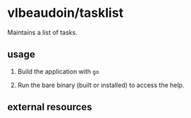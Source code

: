 # vlbeaudoin/tasklist

Maintains a list of tasks.

## usage

1. Build the application with `go`

2. Run the bare binary (built or installed) to access the help.

## external resources

[](https://github.com/divrhino/studybuddy)

[](https://github.com/gophercises/task)

[](https://github.com/vlbeaudoin/studybuddy)
